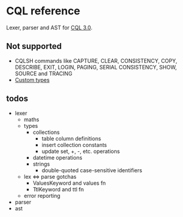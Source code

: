 # CQL reference

Lexer, parser and AST for [CQL 3.0](https://cassandra.apache.org/doc/stable/cassandra/cql/index.html).

## Not supported

- CQLSH commands like CAPTURE, CLEAR, CONSISTENCY, COPY, DESCRIBE, EXIT, LOGIN, PAGING, SERIAL CONSISTENCY, SHOW, SOURCE and TRACING
- [Custom types](https://cassandra.apache.org/doc/stable/cassandra/cql/types.html#custom-types)

## todos

- lexer
  - maths
  - types
    - collections
      - table column definitions
      - insert collection constants
      - update set, +, -, etc. operations
    - datetime operations
    - strings
      - double-quoted case-sensitive identifiers
  - lex <=> parse gotchas
    - ValuesKeyword and values fn
    - TtlKeyword and ttl fn
  - error reporting
- parser
- ast
